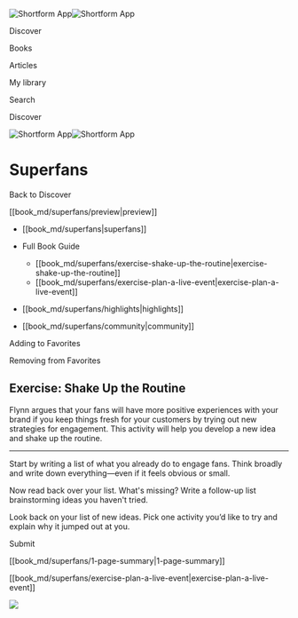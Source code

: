 ![Shortform App](/img/logo.36a2399e.svg)![Shortform App](/img/logo-dark.70c1b072.svg)

Discover

Books

Articles

My library

Search

Discover

![Shortform App](/img/logo.36a2399e.svg)![Shortform App](/img/logo-dark.70c1b072.svg)

# Superfans

Back to Discover

[[book_md/superfans/preview|preview]]

  * [[book_md/superfans|superfans]]
  * Full Book Guide

    * [[book_md/superfans/exercise-shake-up-the-routine|exercise-shake-up-the-routine]]
    * [[book_md/superfans/exercise-plan-a-live-event|exercise-plan-a-live-event]]
  * [[book_md/superfans/highlights|highlights]]
  * [[book_md/superfans/community|community]]



Adding to Favorites 

Removing from Favorites 

## Exercise: Shake Up the Routine

Flynn argues that your fans will have more positive experiences with your brand if you keep things fresh for your customers by trying out new strategies for engagement. This activity will help you develop a new idea and shake up the routine.

* * *

Start by writing a list of what you already do to engage fans. Think broadly and write down everything—even if it feels obvious or small.

Now read back over your list. What's missing? Write a follow-up list brainstorming ideas you haven't tried.

Look back on your list of new ideas. Pick one activity you’d like to try and explain why it jumped out at you.

Submit 

[[book_md/superfans/1-page-summary|1-page-summary]]

[[book_md/superfans/exercise-plan-a-live-event|exercise-plan-a-live-event]]

![](https://bat.bing.com/action/0?ti=56018282&Ver=2&mid=dd4a7ffb-597a-4999-b4a9-05ebcab3c0ab&sid=f30c5e70639211ee87d33f0876d93783&vid=f30c9700639211eeb3a75d830392c94f&vids=0&msclkid=N&pi=0&lg=en-US&sw=800&sh=600&sc=24&nwd=1&tl=Shortform%20%7C%20Book&p=https%3A%2F%2Fwww.shortform.com%2Fapp%2Fbook%2Fsuperfans%2Fexercise-shake-up-the-routine&r=&lt=392&evt=pageLoad&sv=1&rn=763186)
